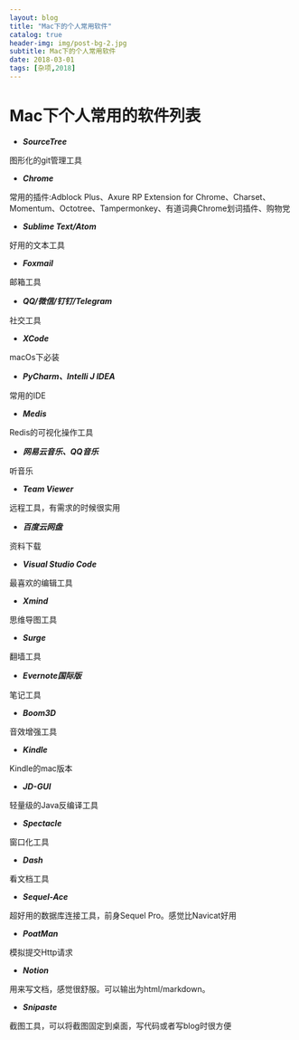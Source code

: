 ```yaml
---
layout: blog
title: "Mac下的个人常用软件"
catalog: true
header-img: img/post-bg-2.jpg
subtitle: Mac下的个人常用软件
date: 2018-03-01
tags: [杂项,2018]
---
```


# Mac下个人常用的软件列表

+ ***SourceTree***

图形化的git管理工具

+ ***Chrome***

常用的插件:Adblock Plus、Axure RP Extension for Chrome、Charset、Momentum、Octotree、Tampermonkey、有道词典Chrome划词插件、购物党

+ ***Sublime Text/Atom***

好用的文本工具

+ ***Foxmail***

邮箱工具

+ ***QQ/微信/钉钉/Telegram***

社交工具

+ ***XCode***

macOs下必装

+ ***PyCharm、Intelli J IDEA***

常用的IDE

+ ***Medis***

Redis的可视化操作工具

+ ***网易云音乐、QQ音乐***

听音乐

+ ***Team Viewer***

远程工具，有需求的时候很实用

+ ***百度云网盘***

资料下载

+ ***Visual Studio Code***

最喜欢的编辑工具

+ ***Xmind***

思维导图工具

+ ***Surge***

翻墙工具

+ ***Evernote国际版***

笔记工具

+ ***Boom3D***

音效增强工具

+ ***Kindle***

Kindle的mac版本

+ ***JD-GUI***

轻量级的Java反编译工具

+ ***Spectacle***

窗口化工具

+ ***Dash***

看文档工具

+ ***Sequel-Ace***

超好用的数据库连接工具，前身Sequel Pro。感觉比Navicat好用

+ ***PoatMan***

模拟提交Http请求

+ ***Notion***

用来写文档，感觉很舒服。可以输出为html/markdown。

+ ***Snipaste***

截图工具，可以将截图固定到桌面，写代码或者写blog时很方便



